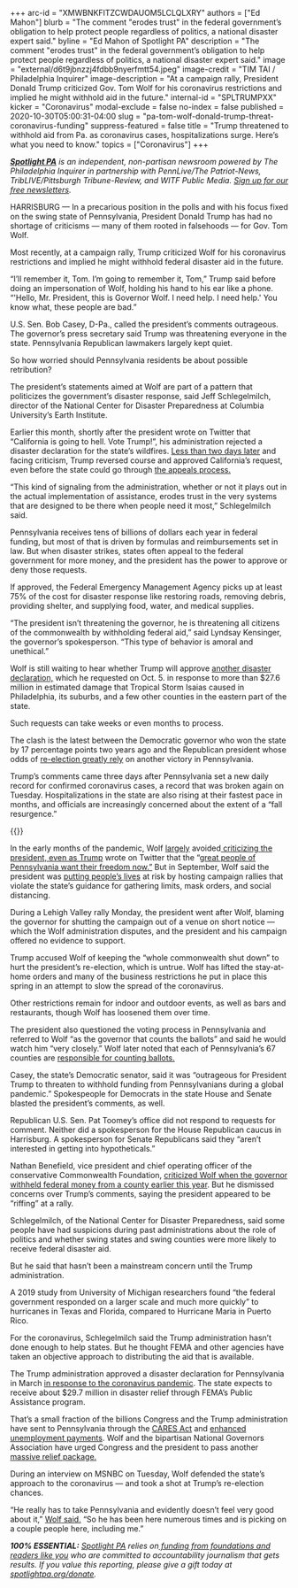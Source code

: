 +++
arc-id = "XMWBNKFITZCWDAUOM5LCLQLXRY"
authors = ["Ed Mahon"]
blurb = "The comment \"erodes trust\" in the federal government’s obligation to help protect people regardless of politics, a national disaster expert said."
byline = "Ed Mahon of Spotlight PA"
description = "The comment \"erodes trust\" in the federal government’s obligation to help protect people regardless of politics, a national disaster expert said."
image = "external/d6t9jbnzzj4fdbb9nyerfmtt54.jpeg"
image-credit = "TIM TAI / Philadelphia Inquirer"
image-description = "At a campaign rally, President Donald Trump criticized Gov. Tom Wolf for his coronavirus restrictions and implied he might withhold aid in the future."
internal-id = "SPLTRUMPXX"
kicker = "Coronavirus"
modal-exclude = false
no-index = false
published = 2020-10-30T05:00:31-04:00
slug = "pa-tom-wolf-donald-trump-threat-coronavirus-funding"
suppress-featured = false
title = "Trump threatened to withhold aid from Pa. as coronavirus cases, hospitalizations surge. Here’s what you need to know."
topics = ["Coronavirus"]
+++

<a href="https://www.spotlightpa.org/"><i><b>Spotlight PA</b></i></a><i> is an independent, non-partisan newsroom powered by The Philadelphia Inquirer in partnership with PennLive/The Patriot-News, TribLIVE/Pittsburgh Tribune-Review, and WITF Public Media. </i><a href="https://www.spotlightpa.org/newsletters"><i>Sign up for our free newsletters</i></a><i>.</i>

HARRISBURG — In a precarious position in the polls and with his focus fixed on the swing state of Pennsylvania, President Donald Trump has had no shortage of criticisms — many of them rooted in falsehoods — for Gov. Tom Wolf.

Most recently, at a campaign rally, Trump criticized Wolf for his coronavirus restrictions and implied he might withhold federal disaster aid in the future.

“I’ll remember it, Tom. I’m going to remember it, Tom,” Trump said before doing an impersonation of Wolf, holding his hand to his ear like a phone. “'Hello, Mr. President, this is Governor Wolf. I need help. I need help.' You know what, these people are bad.”

U.S. Sen. Bob Casey, D-Pa., called the president’s comments outrageous. The governor’s press secretary said Trump was threatening everyone in the state. Pennsylvania Republican lawmakers largely kept quiet.

So how worried should Pennsylvania residents be about possible retribution?

The president’s statements aimed at Wolf are part of a pattern that politicizes the government’s disaster response, said Jeff Schlegelmilch, director of the National Center for Disaster Preparedness at Columbia University’s Earth Institute.

<script src="https://www.spotlightpa.org/embed.js" async></script><div data-spl-embed-version="1" data-spl-src="https://www.spotlightpa.org/embeds/newsletter/"></div>

Earlier this month, shortly after the president wrote on Twitter that “California is going to hell. Vote Trump!”, his administration rejected a disaster declaration for the state’s wildfires. <a href="https://www.washingtonpost.com/business/trump-changes-course-approves-california-relief-for-6-fires/2020/10/16/54c57a42-100e-11eb-b404-8d1e675ec701_story.html">Less than two days later</a> and facing criticism, Trump reversed course and approved California’s request, even before the state could go through <a href="https://www.eenews.net/stories/1063716473">the appeals process.</a>

“This kind of signaling from the administration, whether or not it plays out in the actual implementation of assistance, erodes trust in the very systems that are designed to be there when people need it most,” Schlegelmilch said.

Pennsylvania receives tens of billions of dollars each year in federal funding, but most of that is driven by formulas and reimbursements set in law. But when disaster strikes, states often appeal to the federal government for more money, and the president has the power to approve or deny those requests.

If approved, the Federal Emergency Management Agency picks up at least 75% of the cost for disaster response like restoring roads, removing debris, providing shelter, and supplying food, water, and medical supplies.

“The president isn’t threatening the governor, he is threatening all citizens of the commonwealth by withholding federal aid,” said Lyndsay Kensinger, the governor’s spokesperson. “This type of behavior is amoral and unethical.”

Wolf is still waiting to hear whether Trump will approve <a href="http://levittownnow.com/2020/10/05/governor-requests-major-disaster-declaration-for-bucks-county/">another disaster declaration,</a> which he requested on Oct. 5. in response to more than $27.6 million in estimated damage that Tropical Storm Isaias caused in Philadelphia, its suburbs, and a few other counties in the eastern part of the state.

Such requests can take weeks or even months to process.

The clash is the latest between the Democratic governor who won the state by 17 percentage points two years ago and the Republican president whose odds of <a href="https://fivethirtyeight.com/features/why-pennsylvania-could-decide-the-2020-election/">re-election greatly rely</a> on another victory in Pennsylvania.

Trump’s comments came three days after Pennsylvania set a new daily record for confirmed coronavirus cases, a record that was broken again on Tuesday. Hospitalizations in the state are also rising at their fastest pace in months, and officials are increasingly concerned about the extent of a “fall resurgence.”

{{<picture src="external/0jnpjqwvnrs77wb1swt3gg217r.jpeg" description="“The president isn’t threatening the governor, he is threatening all citizens of the commonwealth by withholding federal aid,” a spokesperson for Gov. Tom Wolf said." caption="“The president isn’t threatening the governor, he is threatening all citizens of the commonwealth by withholding federal aid,” a spokesperson for Gov. Tom Wolf said." credit="Commonwealth Media Services">}} 

In the early months of the pandemic, Wolf <a href="https://www.politico.com/news/2020/04/18/tom-wolf-pennsylvania-trump-189607">largely</a> avoided<a href="https://www.wtae.com/article/gov-wolf-responds-to-president-trump-tweet-saying-pennsylvania-residents-want-their-freedom-now/32435568"> criticizing the president, even as Trump</a> wrote on Twitter that the “<a href="https://twitter.com/realdonaldtrump/status/1259852364326014978?lang=en">great people of Pennsylvania want their freedom now.”</a> But in September, Wolf said the president was <a href="https://fusion.inquirer.com/health/coronavirus/coronavirus-covid-19-trump-rally-masks-harrisburg-wolf-20200925.html">putting people’s lives</a> at risk by hosting campaign rallies that violate the state’s guidance for gathering limits, mask orders, and social distancing.

During a Lehigh Valley rally Monday, the president went after Wolf, blaming the governor for shutting the campaign out of a venue on short notice — which the Wolf administration disputes, and the president and his campaign offered no evidence to support.

Trump accused Wolf of keeping the “whole commonwealth shut down” to hurt the president’s re-election, which is untrue. Wolf has lifted the stay-at-home orders and many of the business restrictions he put in place this spring in an attempt to slow the spread of the coronavirus.

Other restrictions remain for indoor and outdoor events, as well as bars and restaurants, though Wolf has loosened them over time.

The president also questioned the voting process in Pennsylvania and referred to Wolf “as the governor that counts the ballots” and said he would watch him “very closely.” Wolf later noted that each of Pennsylvania’s 67 counties are <a href="https://www.today.com/video/pennsylvania-governor-says-trumps-comments-about-voting-process-in-the-state-constitutes-ignorance-94836293819">responsible for counting ballots.</a>

Casey, the state’s Democratic senator, said it was “outrageous for President Trump to threaten to withhold funding from Pennsylvanians during a global pandemic.” Spokespeople for Democrats in the state House and Senate blasted the president’s comments, as well.

Republican U.S. Sen. Pat Toomey’s office did not respond to requests for comment. Neither did a spokesperson for the House Republican caucus in Harrisburg. A spokesperson for Senate Republicans said they “aren’t interested in getting into hypotheticals.”

Nathan Benefield, vice president and chief operating officer of the conservative Commonwealth Foundation, <a href="https://triblive.com/opinion/nathan-benefield-transparency-victory-a-call-to-action-for-lawmakers/">criticized Wolf when the governor withheld federal money from a county earlier this year</a>. But he dismissed concerns over Trump’s comments, saying the president appeared to be “riffing” at a rally.

Schlegelmilch, of the National Center for Disaster Preparedness, said some people have had suspicions during past administrations about the role of politics and whether swing states and swing counties were more likely to receive federal disaster aid.

But he said that hasn’t been a mainstream concern until the Trump administration.

<script src="https://www.spotlightpa.org/embed.js" async></script><div data-spl-embed-version="1" data-spl-src="https://www.spotlightpa.org/embeds/donate/?teaser_text=Spotlight%20PA%20provides%20essential%2C%20public-service%20journalism%20thanks%20to%20readers%20like%20you.%20Help%20us%20continue%20that%20work."></div>

A 2019 study from University of Michigan researchers found “the federal government responded on a larger scale and much more quickly” to hurricanes in Texas and Florida, compared to Hurricane Maria in Puerto Rico.

For the coronavirus, Schlegelmilch said the Trump administration hasn’t done enough to help states. But he thought FEMA and other agencies have taken an objective approach to distributing the aid that is available.

The Trump administration approved a disaster declaration for Pennsylvania in March <a href="http://web.archive.org/web/20210119111652/https://www.whitehouse.gov/briefings-statements/president-donald-j-trump-approves-pennsylvania-disaster-declaration-2/">in response to the coronavirus pandemic</a>. The state expects to receive about $29.7 million in disaster relief through FEMA’s Public Assistance program.

That’s a small fraction of the billions Congress and the Trump administration have sent to Pennsylvania through the <a href="https://www.spotlightpa.org/news/2020/06/pennsylvania-coronavirus-cares-money-hospitals-child-care-fraud/">CARES Act</a> and <a href="https://www.washingtonpost.com/us-policy/2020/09/11/lost-wages-unemployment-assistance-expiring/">enhanced unemployment payments</a>. Wolf and the bipartisan National Governors Association have urged Congress and the president to pass another <a href="https://www.nga.org/news/press-releases/congress-failure-to-reach-agreement-on-aid-to-state-and-local-governments-leaves-them-in-an-untenable-position/">massive relief package.</a>

During an interview on MSNBC on Tuesday, Wolf defended the state’s approach to the coronavirus — and took a shot at Trump’s re-election chances.

“He really has to take Pennsylvania and evidently doesn’t feel very good about it,” <a href="https://www.youtube.com/watch?v=v5ZB1oO3-uk">Wolf said.</a> “So he has been here numerous times and is picking on a couple people here, including me.”

<i><b>100% ESSENTIAL:</b></i><i> </i><a href="https://www.spotlightpa.org/"><i>Spotlight PA</i></a><i> relies on</i><a href="https://www.spotlightpa.org/support"><i> funding from foundations and readers like you</i></a><i> who are committed to accountability journalism that gets results. If you value this reporting, please give a gift today at </i><a href="http://spotlightpa.org/donate"><i>spotlightpa.org/donate</i></a><i>.</i>
